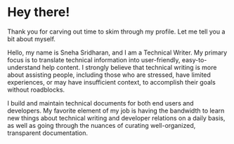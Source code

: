 # Hey there!

Thank you for carving out time to skim through my profile. Let me tell you a bit about myself.

Hello, my name is Sneha Sridharan, and I am a Technical Writer. My primary focus is to translate technical information into user-friendly, easy-to-understand help content. I strongly believe that technical writing is more about assisting people, including those who are stressed, have limited experiences, or may have insufficient context, to accomplish their goals without roadblocks.

I build and maintain technical documents for both end users and developers. My favorite element of my job is having the bandwidth to learn new things about technical writing and developer relations on a daily basis, as well as going through the nuances of curating well-organized, transparent documentation. 
